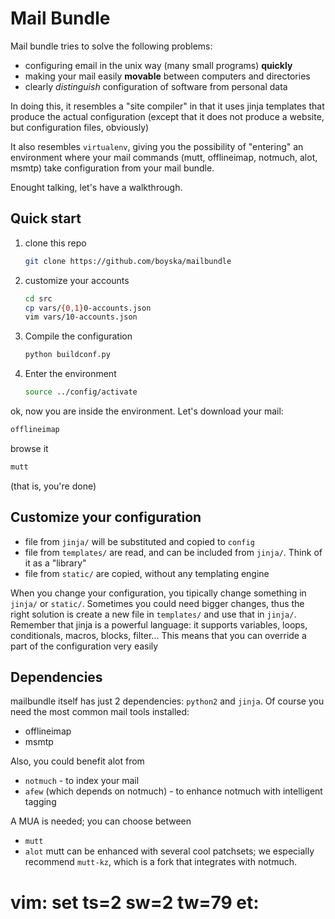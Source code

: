 Mail Bundle
============

Mail bundle tries to solve the following problems:
* configuring email in the unix way (many small programs) **quickly**
* making your mail easily **movable** between computers and directories
* clearly *distinguish* configuration of software from personal data

In doing this, it resembles a "site compiler" in that it uses jinja templates
that produce the actual configuration (except that it does not produce a
website, but configuration files, obviously)

It also resembles `virtualenv`, giving you the possibility of "entering" an
environment where your mail commands (mutt, offlineimap, notmuch, alot, msmtp)
take configuration from your mail bundle.

Enought talking, let's have a walkthrough.

Quick start
-------------

1.  clone this repo

    ```sh
    git clone https://github.com/boyska/mailbundle
    ```

2.  customize your accounts

    ```sh
    cd src
    cp vars/{0,1}0-accounts.json
    vim vars/10-accounts.json
    ```

3.  Compile the configuration
    
    ```sh
    python buildconf.py
    ```
4.  Enter the environment

    ```sh
    source ../config/activate
    ```

ok, now you are inside the environment. Let's download your mail:
```sh
offlineimap
```

browse it
```sh
mutt
```

(that is, you're done)


Customize your configuration
----------------------------

* file from `jinja/` will be substituted and copied to `config`
* file from `templates/` are read, and can be included from `jinja/`. Think of
  it as a "library"
* file from `static/` are copied, without any templating engine

When you change your configuration, you tipically change something in `jinja/`
or `static/`. Sometimes you could need bigger changes, thus the right solution
is create a new file in `templates/` and use that in `jinja/`.
Remember that jinja is a powerful language: it supports variables, loops,
conditionals, macros, blocks, filter... This means that you can override a part
of the configuration very easily


Dependencies
------------

mailbundle itself has just 2 dependencies: `python2` and `jinja`.
Of course you need the most common mail tools installed:
* offlineimap
* msmtp

Also, you could benefit alot from
* `notmuch` - to index your mail
* `afew` (which depends on notmuch) - to enhance notmuch with intelligent tagging

A MUA is needed; you can choose between
* `mutt`
* `alot`
mutt can be enhanced with several cool patchsets; we especially recommend
`mutt-kz`, which is a fork that integrates with notmuch.

# vim: set ts=2 sw=2 tw=79 et:
